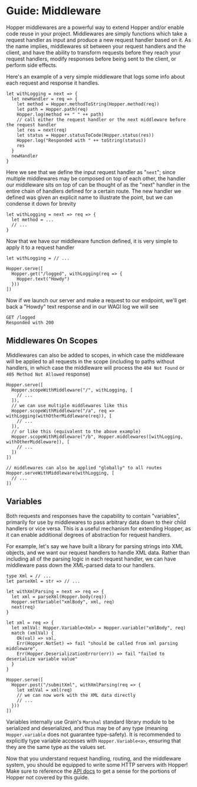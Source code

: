 # Guide: Middleware
Hopper middlewares are a powerful way to extend Hopper and/or enable code reuse in your project. Middlewares are simply functions which take a request handler as input and produce a new request handler based on it. As the name implies, middlewares sit between your request handlers and the client, and have the ability to transform requests before they reach your request handlers, modify responses before being sent to the client, or perform side effects.

Here's an example of a very simple middleware that logs some info about each request and response it handles.
```
let withLogging = next => {
  let newHandler = req => {
    let method = Hopper.methodToString(Hopper.method(req))
    let path = Hopper.path(req)
    Hopper.log(method ++ " " ++ path)
    // call either the request handler or the next middleware before the request handler
    let res = next(req)
    let status = Hopper.statusToCode(Hopper.status(res))
    Hopper.log("Responded with " ++ toString(status))
    res
  }
  newHandler
}
```
Here we see that we define the input request handler as "`next`"; since multiple middlewares may be composed on top of each other, the handler our middleware sits on top of can be thought of as the "next" handler in the entire chain of handlers defined for a certain route. The new handler we defined was given an explicit name to illustrate the point, but we can condense it down for brevity
```
let withLogging = next => req => {
  let method = ...
  // ...
}
```
Now that we have our middleware function defined, it is very simple to apply it to a request handler
```
let withLogging = // ...

Hopper.serve([
  Hopper.get("/logged", withLogging(req => {
    Hopper.text("Howdy")
  }))
])
```
Now if we launch our server and make a request to our endpoint, we'll get back a "Howdy" text response and in our WAGI log we will see
```
GET /logged
Responded with 200
```

## Middlewares On Scopes
Middlewares can also be added to scopes, in which case the middleware will be applied to all requests in the scope (including to paths without handlers, in which case the middleware will process the `404 Not Found` or `405 Method Not Allowed` response)
```
Hopper.serve([
  Hopper.scopeWithMiddleware("/", withLogging, [
    // ...
  ]),
  // we can use multiple middlewares like this
  Hopper.scopeWithMiddleware("/a", req => withLogging(withOtherMiddleware(req)), [
    // ...
  ]),
  // or like this (equivalent to the above example)
  Hopper.scopeWithMiddleware("/b", Hopper.middlewares([withLogging, withOtherMiddleware]), [
    // ...
  ])
])

// middlewares can also be applied "globally" to all routes
Hopper.serveWithMiddleware(withLogging, [
  // ...
])
```

## Variables
Both requests and responses have the capability to contain "variables", primarily for use by middlewares to pass arbitrary data down to their child handlers or vice versa. This is a useful mechanism for extending Hopper, as it can enable additional degrees of abstraction for request handlers.

For example, let's say we have built a library for parsing strings into XML objects, and we want our request handlers to handle XML data. Rather than including all of the parsing logic in each request handler, we can have middleware pass down the XML-parsed data to our handlers.
```
type Xml = // ...
let parseXml = str => // ...

let withXmlParsing = next => req => {
  let xml = parseXml(Hopper.body(req))
  Hopper.setVariable("xmlBody", xml, req)
  next(req)
}

let xml = req => {
  let xmlVal: Hopper.Variable<Xml> = Hopper.variable("xmlBody", req)
  match (xmlVal) {
    Ok(val) => val,
    Err(Hopper.NotSet) => fail "should be called from xml parsing middleware",
    Err(Hopper.DeserializationError(err)) => fail "failed to deserialize variable value"
  }
}

Hopper.serve([
  Hopper.post("/submitXml", withXmlParsing(req => {
    let xmlVal = xml(req)
    // we can now work with the XML data directly
    // ...
  }))
])
```
Variables internally use Grain's `Marshal` standard library module to be serialized and deserialized, and thus may be of any type (meaning `Hopper.variable` does not guarantee type-safety). It is recommended to explicitly type variable accesses with `Hopper.Variable<a>`, ensuring that they are the same type as the values set.

Now that you understand request handling, routing, and the middleware system, you should be equipped to write some HTTP servers with Hopper! Make sure to reference the [API docs](/api-docs.md) to get a sense for the portions of Hopper not covered by this guide.
